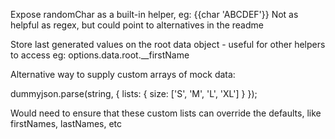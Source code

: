 Expose randomChar as a built-in helper, eg: {{char 'ABCDEF'}}
	Not as helpful as regex, but could point to alternatives in the readme


Store last generated values on the root data object - useful for other helpers to access
  eg: options.data.root.__firstName


Alternative way to supply custom arrays of mock data:

  dummyjson.parse(string, {
    lists: {
      size: ['S', 'M', 'L', 'XL']
    }
  });

Would need to ensure that these custom lists can override the defaults, like firstNames, lastNames, etc
